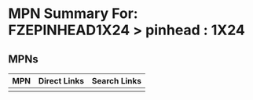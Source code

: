 



# MPN Summary For: FZEPINHEAD1X24 > pinhead : 1X24

## MPNs
  

|MPN|Direct Links|Search Links|
| :--- | :--- | :--- |
||||
